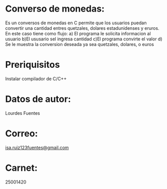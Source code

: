 # Converso de monedas:

Es un conversos de monedas en C permite que los usuarios puedan convertir una cantidad entres quetzales, dolares estadunidenses y eruros. En este caso tiene como flujo:
a) El programa le solicita informacion al usuario
b)El ususario sel ingresa cantidad 
c)El programa convirte el valor
d) Se le muestra la conversion deseada ya sea quetzales, dolares, o euros

# Preriquisitos
Instalar compilador de C/C++
# Datos de autor:
Lourdes Fuentes 
# Correo:
isa.ruiz123fuentes@gmail.com
# Carnet:
25001420
